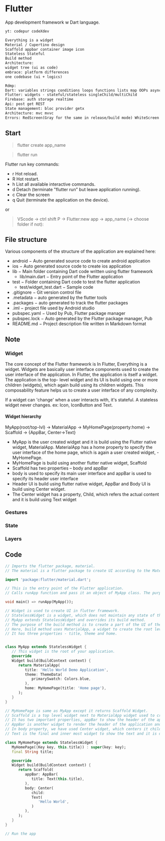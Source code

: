 # Flutter

App development framework w Dart language.

```txt
yt: codepur codeXdev

Everything is a widget
Material / Cupertino design
Scaffold appbar container image icon
Stateless Stateful
Build method
Architecture:
widget tree (ui as code)
embrace: platform differences
one codebase (ui + logics)

Rdmp:
Dart: variables strings conditions loops functions lists map OOPs async-await file-handling
Flutter: widgets - stateful/stateless singleChild/multiChild
Firebase: auth storage realtime
Api: post get REST
State management: bloc provider getx
Architecture: mvc mvvc
Errors: RedScreen(Gray for the same in release/build mode) WhiteScreen YellowBlack
```

## Start

> flutter create app_name
<!--  -->
> flutter run

Flutter run key commands:

- r Hot reload.
- R Hot restart.
- h List all available interactive commands.
- d Detach (terminate "flutter run" but leave application running).
- c Clear the screen
- q Quit (terminate the application on the device).

or

> VScode -> ctrl shift P -> Flutter:new app -> app_name (-> choose folder if not):

## File structure

Various components of the structure of the application are explained here:

- android − Auto generated source code to create android application
- ios − Auto generated source code to create ios application
- lib − Main folder containing Dart code written using flutter framework
  - lib/main.dart − Entry point of the Flutter application
- test − Folder containing Dart code to test the flutter application
  - test/widget_test.dart − Sample code
- .gitignore − Git version control file
- .metadata − auto generated by the flutter tools
- .packages − auto generated to track the flutter packages
- .iml − project file used by Android studio
- pubspec.yaml − Used by Pub, Flutter package manager
- pubspec.lock − Auto generated by the Flutter package manager, Pub
- README.md − Project description file written in Markdown format

## Note

### Widget

The core concept of the Flutter framework is In Flutter, Everything is a widget.
Widgets are basically user interface components used to create the user interface of the application.
In Flutter, the application is itself a widget. The application is the top- level widget and its UI is build using one or more children (widgets), which again build using its children widgets.
This composability feature helps us to create a user interface of any complexity.

If a widget can 'change' when a user interacts with, it's stateful.
A stateless widget never changes. ex: Icon, IconButton and Text.

#### Widget hierarchy

MyApp(root/top-lvl) -> MaterialApp -> MyHomePage(property:home) -> Scaffold -> {AppBar, Center->Text}

- MyApp is the user created widget and it is build using the Flutter native widget, MaterialApp.
MaterialApp has a home property to specify the user interface of the home page, which is again a user created widget, - MyHomePage.
- MyHomePage is build using another flutter native widget, Scaffold
- Scaffold has two properties – body and appBar
- body is used to specify its main user interface and appBar is used to specify its header user interface
- Header UI is build using flutter native widget, AppBar and Body UI is build using Center widget.
- The Center widget has a property, Child, which refers the actual content and it is build using Text widget

### Gestures

### State

### Layers

## Code

```dart
// Imports the flutter package, material.
// The material is a flutter package to create UI according to the Material design guidelines specified by Android:

import 'package:flutter/material.dart';

// This is the entry point of the Flutter application. 
// Calls runApp function and pass it an object of MyApp class. The purpose of the runApp function is to attach the given widget to the screen.

void main() => runApp(MyApp());

// Widget is used to create UI in flutter framework.
// StatelessWidget is a widget, which does not maintain any state of the widget.
// MyApp extends StatelessWidget and overrides its build method.
// The purpose of the build method is to create a part of the UI of the application.
// Here, build method uses MaterialApp, a widget to create the root level UI of the application.
// It has three properties - title, theme and home.


class MyApp extends StatelessWidget {
   // This widget is the root of your application.
   @override
   Widget build(BuildContext context) {
      return MaterialApp(
         title: 'Hello World Demo Application',
         theme: ThemeData(
            primarySwatch: Colors.blue,
         ),
         home: MyHomePage(title: 'Home page'),
      );
   }
}

// MyHomePage is same as MyApp except it returns Scaffold Widget.
// Scaffold is a top level widget next to MaterialApp widget used to create UI conforming material design.
// It has two important properties, appBar to show the header of the application and body to show the actual content of the application.
// AppBar is another widget to render the header of the application and we have used it in appBar property.
// In body property, we have used Center widget, which centers it child widget.
// Text is the final and inner most widget to show the text and it is displayed in the center of the screen.

class MyHomePage extends StatelessWidget {
   MyHomePage({Key key, this.title}) : super(key: key);
   final String title;

   @override
   Widget build(BuildContext context) {
      return Scaffold(
         appBar: AppBar(
            title: Text(this.title),
         ),
         body: Center(
            child:
            Text(
               'Hello World',
            )
         ),
      );
   }
}

// Run the app
```
